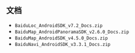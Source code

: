 
## 文档
- `BaiduLoc_AndroidSDK_v7.2_Docs.zip`
- `BaiduMap_AndroidPanoramaSDK_v2.6.0_Docs.zip`
- `BaiduMap_AndroidSDK_v4.5.0_Docs.zip`
- `BaiduNavi_AndroidSDK_v3.3.1_Docs.zip`